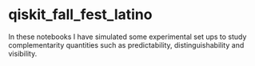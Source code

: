 # qiskit_fall_fest_latino
In these notebooks I have simulated some experimental set ups to study complementarity quantities such as predictability, distinguishability and visibility.

